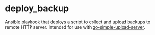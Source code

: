 # deploy_backup
Ansible playbook that deploys a script to collect and upload backups to remote HTTP server. Intended for use with [go-simple-upload-server](https://github.com/devusb/go-simple-upload-server).